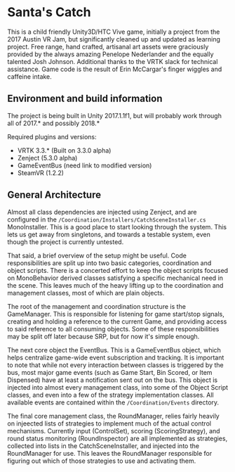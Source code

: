 # Santa's Catch
This is a child friendly Unity3D/HTC Vive game, initially a project from the 2017 Austin VR Jam, but significantly cleaned up and updated as learning project.  Free range, hand crafted, artisanal art assets were graciously provided by the always amazing Penelope Nederlander and the equally talented Josh Johnson.  Additional thanks to the VRTK slack for technical assistance.  Game code is the result of Erin McCargar's finger wiggles and caffeine intake.

## Environment and build information
The project is being built in Unity 2017.1.1f1, but will probably work through all of 2017.\* and possibly 2018.\*

Required plugins and versions:
 * VRTK 3.3.\* (Built on 3.3.0 alpha)
 * Zenject (5.3.0 alpha)
 * GameEventBus (need link to modified version)
 * SteamVR (1.2.2)

## General Architecture
Almost all class dependencies are injected using Zenject, and are configured in the `/Coordination/Installers/CatchSceneInstaller.cs` MonoInstaller.  This is a good place to start looking through the system.  This lets us get away from singletons, and towards a testable system, even though the project is currently untested.

That said, a brief overview of the setup might be useful.  Code responsibilities are split up into two basic categories, coordination and object scripts.  There is a concerted effort to keep the object scripts focused on MonoBehavior derived classes satisfying a specific mechanical need in the scene.  This leaves much of the heavy lifting up to the coordination and management classes, most of which are plain objects.  

The root of the management and coordination structure is the GameManager.  This is responsible for listening for game start/stop signals, creating and holding a reference to the current Game, and providing access to said reference to all consuming objects.  Some of these responsibilities may be split off later because SRP, but for now it's simple enough.  

The next core object the EventBus.  This is a GameEventBus object, which helps centralize game-wide event subscription and tracking.  It is important to note that while not every interaction between classes is triggered by the bus, most major game events (such as Game Start, Bin Scored, or Item Dispensed) have at least a notification sent out on the bus.  This object is injected into almost every management class, into some of the Object Script classes, and even into a few of the strategy implementation classes.  All available events are contained within the `/Coordination/Events` directory.

The final core management class, the RoundManager, relies fairly heavily on injeected lists of strategies to implement much of the actual control mechanisms.  Currently input (ControlSet), scoring (ScoringStrategy), and round status monitoring (RoundInspector) are all implemented as strategies, collected into lists in the CatchSceneInstaller, and injected into the RoundManager for use.  This leaves the RoundManager responsible for figuring out which of those strategies to use and activating them.
